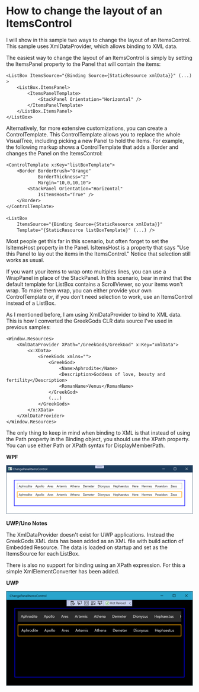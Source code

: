 # How to change the layout of an ItemsControl

I will show in this sample two ways to change the layout of an ItemsControl. This sample uses XmlDataProvider, which allows binding to XML data. 

The easiest way to change the layout of an ItemsControl is simply by setting the ItemsPanel property to the Panel that will contain the items:

	<ListBox ItemsSource="{Binding Source={StaticResource xmlData}}" (...) >
		<ListBox.ItemsPanel>
			<ItemsPanelTemplate>
				<StackPanel Orientation="Horizontal" />
			</ItemsPanelTemplate>
		</ListBox.ItemsPanel>
	</ListBox>

Alternatively, for more extensive customizations, you can create a ControlTemplate. This ControlTemplate allows you to replace the whole VisualTree, including picking a new Panel to hold the items. For example, the following markup shows a ControlTemplate that adds a Border and changes the Panel on the ItemsControl:

	<ControlTemplate x:Key="listBoxTemplate">
		<Border BorderBrush="Orange" 
				BorderThickness="2" 
				Margin="10,0,10,10">
			<StackPanel Orientation="Horizontal"
				IsItemsHost="True" />
		</Border>
	</ControlTemplate>
	    
	<ListBox 
		ItemsSource="{Binding Source={StaticResource xmlData}}" 
		Template="{StaticResource listBoxTemplate}" (...) />

Most people get this far in this scenario, but often forget to set the IsItemsHost property in the Panel. IsItemsHost is a property that says "Use this Panel to lay out the items in the ItemsControl." Notice that selection still works as usual.

If you want your items to wrap onto multiples lines, you can use a WrapPanel in place of the StackPanel. In this scenario, bear in mind that the default template for ListBox contains a ScrollViewer, so your items won't wrap. To make them wrap, you can either provide your own ControlTemplate or, if you don't need selection to work, use an ItemsControl instead of a ListBox.

As I mentioned before, I am using XmlDataProvider to bind to XML data. This is how I converted the GreekGods CLR data source I've used in previous samples:

	<Window.Resources>
		<XmlDataProvider XPath="/GreekGods/GreekGod" x:Key="xmlData">
			<x:XData>
				<GreekGods xmlns="">
					<GreekGod>
						<Name>Aphrodite</Name>
						<Description>Goddess of love, beauty and fertility</Description>
						<RomanName>Venus</RomanName>
					</GreekGod>
					(...)
				</GreekGods>
			</x:XData>
		</XmlDataProvider>
	</Window.Resources>

The only thing to keep in mind when binding to XML is that instead of using the Path property in the Binding object, you should use the XPath property. You can use either Path or XPath syntax for DisplayMemberPath.

**WPF**

![](Images/ChangePanelItemsControl.png)

**UWP/Uno Notes**

The XmlDataProvider doesn't exist for UWP applications. Instead the GreekGods XML data has been added as an XML file with build action of Embedded Resource. The data is loaded on startup and set as the ItemsSource for each ListBox. 

There is also no support for binding using an XPath expression. For this a simple XmlElementConverter has been added.

**UWP**

![](Images/ChangePanelItemsControl-uwp.png)


